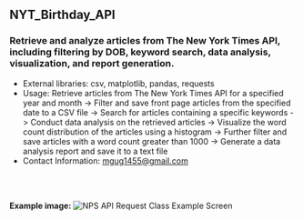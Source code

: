 ## NYT_Birthday_API

### Retrieve and analyze articles from The New York Times API, including filtering by DOB, keyword search, data analysis, visualization, and report generation.

- External libraries: csv, matplotlib, pandas, requests
- Usage: Retrieve articles from The New York Times API for a specified year and month -> Filter and save front page articles from the specified date to a CSV file -> Search for articles containing a specific keywords -> Conduct data analysis on the retrieved articles -> Visualize the word count distribution of the articles using a histogram -> Further filter and save articles with a word count greater than 1000 -> Generate a data analysis report and save it to a text file
- Contact Information: [mgug1455@gmail.com](mailto:mgug1455@gmail.com)
<br>
<br>

**Example image:**
![NPS API Request Class Example Screen](/assets/NPS-Screen.png)
